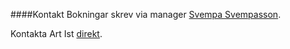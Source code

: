 ####Kontakt
Bokningar skrev via manager [Svempa Svempasson](svempa@ist.se).

Kontakta Art Ist [direkt](art@ist.se). 